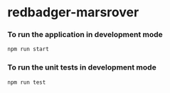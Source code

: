 # redbadger-marsrover

### To run the application in development mode
```javascript
npm run start
```

### To run the unit tests in development mode
```javascript
npm run test
```